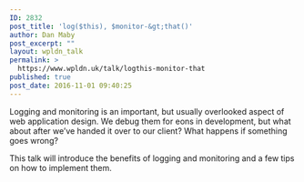 ```yaml
---
ID: 2832
post_title: 'log($this), $monitor-&gt;that()'
author: Dan Maby
post_excerpt: ""
layout: wpldn_talk
permalink: >
  https://www.wpldn.uk/talk/logthis-monitor-that
published: true
post_date: 2016-11-01 09:40:25
---
```

Logging and monitoring is an important, but usually overlooked aspect of web application design. We debug them for eons in development, but what about after we’ve handed it over to our client? What happens if something goes wrong?

This talk will introduce the benefits of logging and monitoring and a few tips on how to implement them.